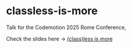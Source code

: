 # classless-is-more

Talk for the Codemotion 2025 Rome Conference,

Check the slides here -> [(class)less is more](https://pixu1980.github.io/classless-is-more)
